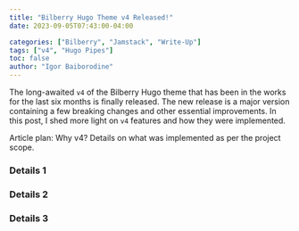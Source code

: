 ```yaml
---
title: "Bilberry Hugo Theme v4 Released!"
date: 2023-09-05T07:43:00-04:00

categories: ["Bilberry", "Jamstack", "Write-Up"]
tags: ["v4", "Hugo Pipes"]
toc: false
author: "Igor Baiborodine"
---
```


The long-awaited `v4` of the Bilberry Hugo theme that has been in the works for the last six months is finally released.
The new release is a major version containing a few breaking changes and other essential improvements. In this post, I
shed more light on `v4` features and how they were implemented.

<!--more-->

Article plan:
Why v4?
Details on what was implemented as per the project scope.

### Details 1
### Details 2
### Details 3


